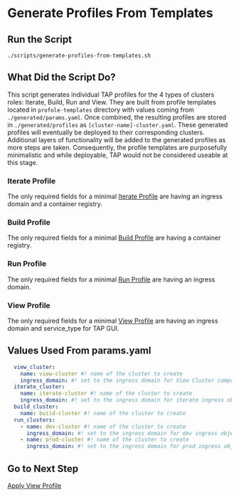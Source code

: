 # Generate Profiles From Templates

## Run the Script

```shell
./scripts/generate-profiles-from-templates.sh
```

## What Did the Script Do?

This script generates individual TAP profiles for the 4 types of clusters roles: Iterate, Build, Run and View. They are built from profile templates located in `profole-templates` directory with values coming from `./generated/params.yaml`. Once combined, the resulting profiles are stored in `./generated/profiles` as `[cluster-name]-cluster.yaml`. These generated profiles will eventually be deployed to their corresponding clusters. Additional layers of functionality will be added to the generated profiles as more steps are taken. Consequently, the profile templates are purposefully minimalistic and while deployable, TAP would not be considered useable at this stage.

### Iterate Profile

The only required fields for a minimal [Iterate Profile](../../profile-templates/iterate.yaml) are having an ingress domain and a container registry.

### Build Profile

The only required fields for a minimal [Build Profile](../../profile-templates/build.yaml) are having a container registry.

### Run Profile

The only required fields for a minimal [Run Profile](../../profile-templates/run.yaml) are having an ingress domain.

### View Profile

The only required fields for a minimal [View Profile](../../profile-templates/view.yaml) are having an ingress domain and service_type for TAP GUI.

## Values Used From params.yaml

```yaml
  view_cluster:
    name: view-cluster #! name of the cluster to create
    ingress_domain: #! set to the ingress domain for View Cluster components (e.g. tap.example.com)
  iterate_cluster:
    name: iterate-cluster #! name of the cluster to create
    ingress_domain: #! set to the ingress domain for iterate ingress objects (e.g. iterate.example.com)
  build_cluster:
    name: build-cluster #! name of the cluster to create
  run_clusters:
    - name: dev-cluster #! name of the cluster to create
      ingress_domain: #! set to the ingress domain for dev ingress objects (e.g. dev.example.com)
    - name: prod-cluster #! name of the cluster to create
      ingress_domain: #! set to the ingress domain for prod ingress objects (e.g. prod.example.com)
```

## Go to Next Step

[Apply View Profile](./03-apply-view-profile.md)
